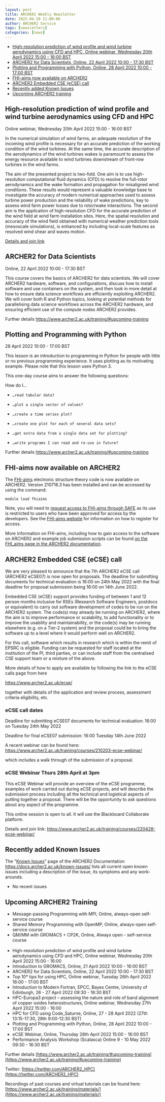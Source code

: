 ```yaml
---
layout: post
title: ARCHER2 Weekly Newsletter
date: 2022-04-20 11:00:00
author: ARCHER2 Service
tags: [newsletters] 
categories: [news]
---
```




- [High-resolution prediction of wind profile and wind turbine aerodynamics using CFD and HPC,  Online webinar, Wednesday 20th April 2022 15:00 - 16:00 BST](#high-resolution-prediction-of-wind-profile-and-wind-turbine-aerodynamics-using-cfd-and-hpc)
- [ARCHER2 for Data Scientists, Online, 22 April 2022 10:00 - 17:30 BST](#archer2-for-data-scientists)
- [Plotting and Programming with Python, Online, 28 April 2022 10:00 - 17:00 BST](#plotting-and-programming-with-python)
- [FHI-aims now available on ARCHER2](#fhi-aims-now-available-on-archer2)
- [ARCHER2 Embedded CSE (eCSE) call](#archer2-embedded-cse-ecse-call)
- [Recently added Known Issues](#recently-added-known-issues)
- [Upcoming ARCHER2 training](#upcoming-archer2-training)



<!--more-->
 


## High-resolution prediction of wind profile and wind turbine aerodynamics using CFD and HPC

Online webinar, Wednesday 20th April 2022 15:00 - 16:00 BST

In the numerical simulation of wind farms, an adequate resolution of the incoming wind profile is necessary for an accurate prediction of the working condition of the wind turbines. At the same time, the accurate description of the aerodynamics of the wind turbines wakes is paramount to assess the energy resource available to wind turbines downstream of front-row turbines in the wind farms.

The aim of the presented project is two-fold. One aim is to use high-resolution computational fluid dynamics (CFD) to resolve the full-rotor aerodynamics and the wake formation and propagation for misaligned wind conditions. These results would represent a valuable knowledge base to investigate the accuracy of modern numerical approaches used to assess turbine power production and the reliability of wake predictions, key to assess wind farm power losses due to rotor/wake interactions. The second aim is the application of high-resolution CFD for the accurate prediction of the wind field at wind farm installation sites. Here, the spatial resolution and accuracy of the wind field obtained with numerical weather prediction tools (mesoscale simulations), is enhanced by including local-scale features as resolved wind shear and waves motion.

[Details and join link]( https://www.archer2.ac.uk/training/courses/220420-wind-turbine-aero-vt/)


## ARCHER2 for Data Scientists

Online, 22 April 2022 10:00 - 17:30 BST 
 
This course covers the basics of ARCHER2 for data scientists. We will cover ARCHER2 hardware, software, and configurations, discuss how to install software and use containers on the system, and then look in more detail at how to ensure data science workflows are efficiently exploiting ARCHER2. We will cover both R and Python topics, looking at potential methods for parallelising data science workflows across the ARCHER2 hardware, and ensuring efficient use of the compute nodes ARCHER2 provides.
 
Further details <https://www.archer2.ac.uk/training/#upcoming-training>
 

## Plotting and Programming with Python

28 April 2022 10:00 - 17:00 BST

This lesson is an introduction to programming in Python for people with little or no previous programming experience. It uses plotting as its motivating example. Please note that this lesson uses Python 3.

This one-day course aims to answer the following questions:

How do I…

-     …read tabular data?
-     …plot a single vector of values?
-     …create a time series plot?
-     …create one plot for each of several data sets?
-     …get extra data from a single data set for plotting?
-     …write programs I can read and re-use in future?

Further details <https://www.archer2.ac.uk/training/#upcoming-training>


## FHI-aims now available on ARCHER2

The [FHI-aims](https://fhi-aims.org) electronic structure theory code is now available on ARCHER2. Version 210716.3 has been installed and can be accessed by using the command:

    module load fhiaims

Note, you will need to [request access to FHI-aims through SAFE](https://epcced.github.io/safe-docs/safe-for-users/#how-to-request-access-to-a-package-group) as its use is restricted to users who have been approved for access by the developers. See the [FHI-aims website](https://fhi-aims.org) for information on how to register for access.
 
More information on FHI-aims, including how to gain access to the software on ARCHER2 and example job submission scripts can be found [on the FHI_aims page in the ARCHER2 documentation](https://docs.archer2.ac.uk/research-software/fhi-aims/fhi-aims/).



## ARCHER2 Embedded CSE (eCSE) call

We are very pleased to announce that the 7th ARCHER2 eCSE call (ARCHER2
eCSE07) is now open for proposals. The deadline for submitting documents for technical evaluation is 16:00 on 24th May 2022 with the final deadline for proposal submission being 16:00 on 14th June 2022.

Embedded CSE (eCSE) support provides funding of between 1 and 12 person months inclusive for RSEs (Research Software Engineers, postdocs or
equivalent) to carry out software development of codes to be run on the
ARCHER2 system. The code(s) may already be running on ARCHER2, where the aim is to improve performance or scalability, to add functionality or to improve the usability and maintainability, or the code(s) may be running elsewhere (e.g. on a Tier-2 system) and the proposal could be to bring the software up to a level where it would perform well on ARCHER2.

For this call, software which results in research which is within the remit of EPSRC is eligible. Funding can be requested for staff located at the institution of the PI, third parties, or can include staff from the centralised CSE support team or a mixture of the above.

More details of how to apply are available by following the link to the eCSE calls page from here

<https://www.archer2.ac.uk/ecse/>

together with details of the application and review process, assessment criteria eligibility, etc.

### eCSE call dates

Deadline for submitting eCSE07 documents for technical evaluation: 16:00 on Tuesday 24th May 2022

Deadline for final eCSE07 submission: 16:00 Tuesday 14th June 2022

A recent webinar can be found here:
https://www.archer2.ac.uk/training/courses/210203-ecse-webinar/

which includes a walk through of the submission of a proposal.

### eCSE Webinar Thurs 28th April at 3pm

This eCSE Webinar will provide an overview of the eCSE programme, examples of work carried out during eCSE projects, and will describe the submission process including all the technical and logistical aspects of putting together a proposal. There will be the opportunity to ask questions about any aspect of the programme.

This online session is open to all. It will use the Blackboard Collaborate platform.

Details and join link: <https://www.archer2.ac.uk/training/courses/220428-ecse-webinar/>



## Recently added Known Issues
 
The "[Known Issues](https://docs.archer2.ac.uk/known-issues/)" page of the ARCHER2 Documentation
<https://docs.archer2.ac.uk/known-issues/>
lists all current open known issues including a description of the issue, its symptoms and any work-arounds.

- No recent issues





## Upcoming ARCHER2 Training

- Message-passing Programming with MPI, Online, always-open self-service course
- Shared Memory Programming with OpenMP, Online, always-open self-service course
- QM/MM with GROMACS + CP2K, Online, Always open - self-service course <br><br>
- High-resolution prediction of wind profile and wind turbine aerodynamics using CFD and HPC,  Online webinar, Wednesday 20th April 2022 15:00 - 16:00
- Introduction to GROMACS, Online, 21 April 2022 10:00 - 16:00 BST 
- ARCHER2 for Data Scientists, Online, 22 April 2022 10:00 - 17:30 BST 
- Top 10* tips for using HPC, Online webinar, Tuesday 26th April 2022 16:00 - 17:00 BST 
- Introduction to Modern Fortran, EPCC, Bayes Centre, University of Edinburgh, 26 - 27 April 2022 09:30 - 16:30 BST 
- HPC-Europa3 project – assessing the nature and role of band alignment of copper oxides heterostructures, Online webinar, Wednesday 27th April 2022 15:00 - 16:00
- HPC for CFD using Code_Saturne, Online, 27 - 28 April 2022 (27th 13:15-17:30, 28th 9:00-12:30 BST) 
- Plotting and Programming with Python, Online, 28 April 2022 10:00 - 17:00 BST
- eCSE Webinar, Online, Thursday 28th April 2022 15:00 - 16:00 BST 
- Performance Analysis Workshop (Scalasca) 	Online 	9 - 10 May 2022 09:30 - 16:30 BST


Further details [https://www.archer2.ac.uk/training/#upcoming-training](https://www.archer2.ac.uk/training/#upcoming-training)


Twitter: [https://twitter.com/ARCHER2_HPC](https://twitter.com/ARCHER2_HPC)

Recordings of past courses and virtual tutorials can be found here: [https://www.archer2.ac.uk/training/materials/](https://www.archer2.ac.uk/training/materials/)
